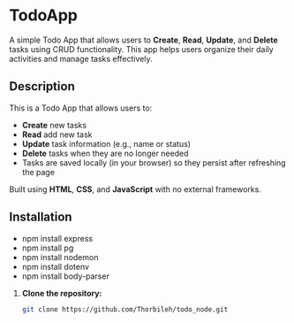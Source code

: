 # TodoApp

A simple Todo App that allows users to **Create**, **Read**, **Update**, and **Delete** tasks using CRUD functionality. This app helps users organize their daily activities and manage tasks effectively.

## Description

This is a Todo App that allows users to:

- **Create** new tasks
- **Read** add new task
- **Update** task information (e.g., name or status)
- **Delete** tasks when they are no longer needed
- Tasks are saved locally (in your browser) so they persist after refreshing the page

Built using **HTML**, **CSS**, and **JavaScript** with no external frameworks.


## Installation

- npm install express
- npm install pg
- npm install nodemon
- npm install dotenv
- npm install body-parser

1. **Clone the repository:**
   ```bash
   git clone https://github.com/Thorbileh/todo_node.git
